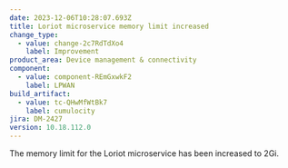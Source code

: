 ```yaml
---
date: 2023-12-06T10:28:07.693Z
title: Loriot microservice memory limit increased
change_type:
  - value: change-2c7RdTdXo4
    label: Improvement
product_area: Device management & connectivity
component:
  - value: component-REmGxwkF2
    label: LPWAN
build_artifact:
  - value: tc-QHwMfWtBk7
    label: cumulocity
jira: DM-2427
version: 10.18.112.0
---
```

The memory limit for the Loriot microservice has been increased to 2Gi.
